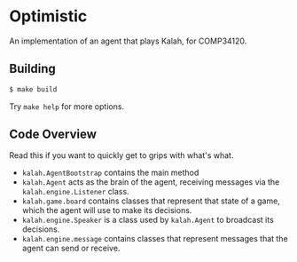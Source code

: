 # Optimistic

An implementation of an agent that plays Kalah, for COMP34120.

## Building

```sh
$ make build
```

Try `make help` for more options.

## Code Overview

Read this if you want to quickly get to grips with what's what.

- `kalah.AgentBootstrap` contains the main method
- `kalah.Agent` acts as the brain of the agent, receiving messages via the
  `kalah.engine.Listener` class.
- `kalah.game.board` contains classes that represent that state of a game, which
  the agent will use to make its decisions.
- `kalah.engine.Speaker` is a class used by `kalah.Agent` to broadcast its
  decisions.
- `kalah.engine.message` contains classes that represent messages that the
  agent can send or receive.
